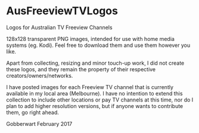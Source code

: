 # AusFreeviewTVLogos
Logos for Australian TV Freeview Channels

128x128 transparent PNG images, intended for use with home media systems (eg. Kodi). Feel free to download them and use them however you like.

Apart from collecting, resizing and minor touch-up work, I did not create these logos, and they remain the property of their respective creators/owners/networks.

I have posted images for each Freeview TV channel that is currently available in my local area (Melbourne). I have no intention to extend this collection to include other locations or pay TV channels at this time, nor do I plan to add higher resolution versions, but if anyone wants to contribute them, go right ahead.

Gobberwart February 2017
